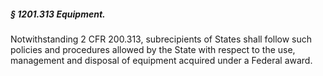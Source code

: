 ##### § 1201.313 Equipment. #####

Notwithstanding 2 CFR 200.313, subrecipients of States shall follow such policies and procedures allowed by the State with respect to the use, management and disposal of equipment acquired under a Federal award.